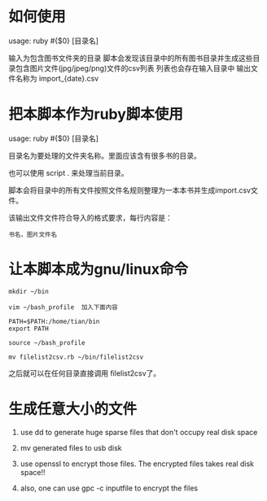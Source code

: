 # 如何使用

usage: ruby #{$0} [目录名]

输入为包含图书文件夹的目录
脚本会发现该目录中的所有图书目录并生成这些目录包含图片文件(jpg/jpeg/png)文件的csv列表
列表也会存在输入目录中
输出文件名称为 import_{date}.csv


# 把本脚本作为ruby脚本使用

usage: ruby #{$0} [目录名]

目录名为要处理的文件夹名称。里面应该含有很多书的目录。

也可以使用  script . 来处理当前目录。

脚本会将目录中的所有文件按照文件名规则整理为一本本书并生成import.csv文件。

该输出文件文件符合导入的格式要求，每行内容是：

    书名，图片文件名

# 让本脚本成为gnu/linux命令

    mkdir ~/bin

    vim ~/bash_profile  加入下面内容

    PATH=$PATH:/home/tian/bin
    export PATH

    source ~/bash_profile 

    mv filelist2csv.rb ~/bin/filelist2csv

之后就可以在任何目录直接调用 filelist2csv了。

# 生成任意大小的文件


1. use dd to generate huge sparse files that don't occupy real disk space

2. mv generated files to usb disk

3. use openssl to encrypt those files.  The encrypted files takes real disk space!!

4. also, one can use gpc -c inputfile to encrypt the files
